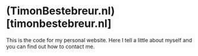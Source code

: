 # (TimonBestebreur.nl)[timonbestebreur.nl]

This is the code for my personal website. Here I tell a little about myself and you can find out how to contact me.
